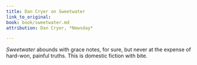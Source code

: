 ```yaml
---
title: Dan Cryer on Sweetwater
link_to_original: 
book: book/sweetwater.md
attribution: Dan Cryer, *Newsday*

---
```

*Sweetwater* abounds with grace notes, for sure, but never at the expense of hard-won, painful truths. This is domestic fiction with bite.